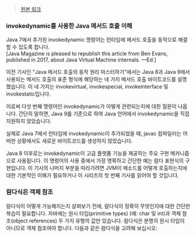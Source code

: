 > [원본 링크](https://blogs.oracle.com/javamagazine/post/understanding-java-method-invocation-with-invokedynamic)

### invokedynamic를 사용한 Java 메서드 호출 이해

Java 7에서 추가된 invokedynamic 명령어는 런타임에 메서드 호출을 동적으로 해결할 수 있도록 합니다.        
[Java Magazine is pleased to republish this article from Ben Evans, published in 2017, about Java Virtual Machine internals. —Ed.]

이전 기사인 "Java 메서드 호출의 동작 원리 마스터하기"에서는 Java 8과 Java 9에서 사용되는 메서드 호출의 표준 형식에 해당하는 네 가지 메서드 호출 바이트코드를 설명했습니다. 이 네 가지는 invokevirtual, invokespecial, invokeinterface 및 invokestatic입니다.

이로써 다섯 번째 명령어인 invokedynamic가 어떻게 관련되는지에 대한 질문이 나옵니다. 간단히 말하면, Java 9를 기준으로 하여 Java 언어에서 invokedynamic을 직접 지원하지 않았습니다.

실제로 Java 7에서 런타임에 invokedynamic이 추가되었을 때, javac 컴파일러는 어떠한 상황에서도 새로운 바이트코드를 생성하지 않았습니다.

Java 8 이후로는 invokedynamic이 고급 플랫폼 기능을 제공하는 주요 구현 메커니즘으로 사용됩니다. 이 명령어의 사용 중에서 가장 명확하고 간단한 예는 람다 표현식의 구현입니다. 이 기사의 나머지 부분을 따라가려면 JVM이 메소드를 어떻게 호출하는지에 대한 기본적인 이해가 필요하거나 이 시리즈의 첫 번째 기사를 읽어야 할 것입니다.

### 람다식은 객체 참조

람다식이 어떻게 가능해지는지 살펴보기 전에, 람다식이 정확히 무엇인지에 대한 간단한 복습이 필요합니다. 자바에는 원시 타입(primitive types) (예: char 및 int)과 객체 참조(object references) 두 가지 유형의 값만 있습니다. 람다식은 분명히 원시 타입이 아니므로 객체 참조여야 합니다. 다음과 같은 람다식을 고려해 보십시오:


